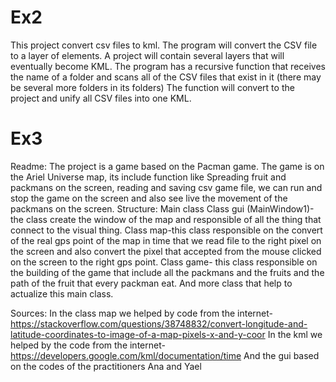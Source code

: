 # Ex2
This project convert csv files to kml. The program will convert the CSV file to a layer of elements. A project will contain several layers that will eventually become KML.
The program has a recursive function that receives the name of a folder and scans all of the CSV files that exist in it (there may be several more folders in its folders)
The function will convert to the project and unify all CSV files into one KML.
# Ex3
Readme: The project is a game based on the Pacman game. The game is on the Ariel Universe map, its include function like Spreading fruit and packmans on the screen, reading and saving csv game file, we can run and stop the game on the screen and also see live the movement of the packmans on the screen. Structure: Main class Class gui (MainWindow1)- the class create the window of the map and responsible of all the thing that connect to the visual thing. Class map-this class responsible on the convert of the real gps point of the map in time that we read file to the right pixel on the screen and also convert the pixel that accepted from the mouse clicked on the screen to the right gps point. Class game- this class responsible on the building of the game that include all the packmans and the fruits and the path of the fruit that every packman eat. And more class that help to actualize this main class.

Sources: In the class map we helped by code from the internet- https://stackoverflow.com/questions/38748832/convert-longitude-and-latitude-coordinates-to-image-of-a-map-pixels-x-and-y-coor In the kml we helped by the code from the internet- https://developers.google.com/kml/documentation/time And the gui based on the codes of the practitioners Ana and Yael
